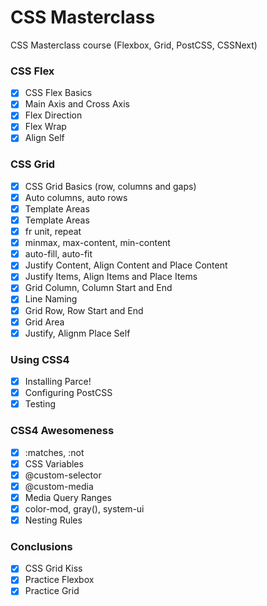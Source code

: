 # CSS Masterclass

CSS Masterclass course (Flexbox, Grid, PostCSS, CSSNext)

### CSS Flex

- [x] CSS Flex Basics
- [x] Main Axis and Cross Axis
- [x] Flex Direction
- [x] Flex Wrap
- [x] Align Self

### CSS Grid

- [x] CSS Grid Basics (row, columns and gaps)
- [x] Auto columns, auto rows
- [x] Template Areas
- [x] Template Areas
- [x] fr unit, repeat
- [x] minmax, max-content, min-content
- [x] auto-fill, auto-fit
- [x] Justify Content, Align Content and Place Content
- [x] Justify Items, Align Items and Place Items
- [x] Grid Column, Column Start and End
- [x] Line Naming
- [x] Grid Row, Row Start and End
- [x] Grid Area
- [x] Justify, Alignm Place Self

### Using CSS4

- [x] Installing Parce!
- [x] Configuring PostCSS
- [x] Testing

### CSS4 Awesomeness

- [x] :matches, :not
- [x] CSS Variables
- [x] @custom-selector
- [x] @custom-media
- [x] Media Query Ranges
- [x] color-mod, gray(), system-ui
- [x] Nesting Rules

### Conclusions

- [x] CSS Grid Kiss
- [x] Practice Flexbox
- [x] Practice Grid
